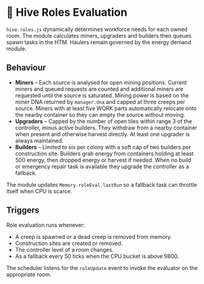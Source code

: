 # 🐜 Hive Roles Evaluation

`hive.roles.js` dynamically determines workforce needs for each owned room. The module
calculates miners, upgraders and builders then queues spawn tasks in the HTM.
Haulers remain governed by the energy demand module.

## Behaviour

 - **Miners** – Each source is analysed for open mining positions. Current miners
   and queued requests are counted and additional miners are requested until the
   source is saturated. Mining power is based on the miner DNA returned by
   `manager.dna` and capped at three creeps per source. Miners with at least five
   WORK parts automatically relocate onto the nearby container so they can empty
   the source without moving.
 - **Upgraders** – Capped by the number of open tiles within range&nbsp;3 of the
   controller, minus active builders. They withdraw from a nearby container when
   present and otherwise harvest directly. At least one upgrader is always
   maintained.
 - **Builders** – Limited to six per colony with a soft cap of two builders per
   construction site. Builders grab energy from containers holding at least 500
   energy, then dropped energy or harvest if needed. When no build or emergency
   repair task is available they upgrade the controller as a fallback.

The module updates `Memory.roleEval.lastRun` so a fallback task can throttle
itself when CPU is scarce.

## Triggers

Role evaluation runs whenever:

- A creep is spawned or a dead creep is removed from memory.
- Construction sites are created or removed.
- The controller level of a room changes.
- As a fallback every 50 ticks when the CPU bucket is above 9800.

The scheduler listens for the `roleUpdate` event to invoke the evaluator on the
appropriate room.
